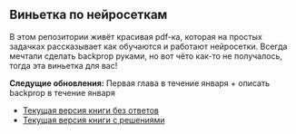 ## Виньетка по нейросеткам

В этом репозитории живёт красивая pdf-ка, которая на простых задачках рассказывает как обучаются и работают нейросетки. Всегда мечтали сделать backprop руками, но вот чёто как-то не получалось, тогда эта виньетка для вас!

__Следущие обновления:__  Первая глава в течение января + описать backprop в течение января

* [Текущая версия книги без ответов](https://github.com/FUlyankin/neural_nets_prob/blob/master/main_26.01.20.pdf)
* [Текущая версия книги с решениями](https://github.com/FUlyankin/neural_nets_prob/blob/master/main_26.01.20_ans.pdf)
